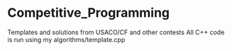 # Competitive_Programming
Templates and solutions from USACO/CF and other contests
All C++ code is run using my algorithms/template.cpp
